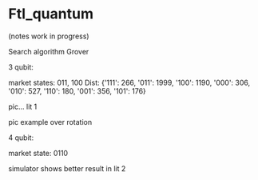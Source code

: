 # Ftl_quantum

(notes work in progress)

Search algorithm Grover

3 qubit:


market states: 011, 100
Dist:  {'111': 266, '011': 1999, '100': 1190, '000': 306, '010': 527, '110': 180, '001': 356, '101': 176}

pic... lit 1

pic example over rotation

4 qubit:

market state: 0110

simulator shows better result in lit 2
